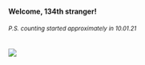 #### Welcome, 134th stranger!

###### <sup>P.S. counting started approximately in 10.01.21</sup>

<img src="https://kraftwerk28.pp.ua/vcnt.png"></img>
